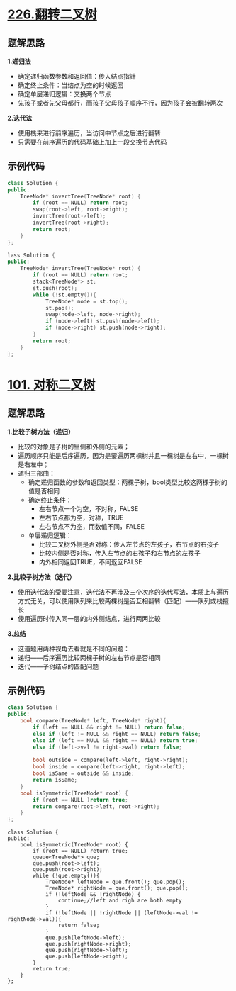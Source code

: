 

# [226.翻转二叉树](https://leetcode.cn/problems/invert-binary-tree/)

## 题解思路

**1.递归法**

- 确定递归函数参数和返回值：传入结点指针
- 确定终止条件：当结点为空的时候返回
- 确定单层递归逻辑：交换两个节点
- 先孩子或者先父母都行，而孩子父母孩子顺序不行，因为孩子会被翻转两次

**2.迭代法**

- 使用栈来进行前序遍历，当访问中节点之后进行翻转
- 只需要在前序遍历的代码基础上加上一段交换节点代码

## 示例代码

```C++
class Solution {
public:
    TreeNode* invertTree(TreeNode* root) {
        if (root == NULL) return root;
        swap(root->left, root->right);
        invertTree(root->left);
        invertTree(root->right);
        return root;
    }
};
```

```C++
lass Solution {
public:
    TreeNode* invertTree(TreeNode* root) {
        if (root == NULL) return root;
        stack<TreeNode*> st;
        st.push(root);
        while (!st.empty()){
            TreeNode* node = st.top();
            st.pop();
            swap(node->left, node->right);
            if (node->left) st.push(node->left);
            if (node->right) st.push(node->right);
        }
        return root;
    }
};
```

# [101. 对称二叉树 ](https://leetcode.cn/problems/symmetric-tree/)

## 题解思路

**1.比较子树方法（递归）**

- 比较的对象是子树的里侧和外侧的元素；
- 遍历顺序只能是后序遍历，因为是要遍历两棵树并且一棵树是左右中，一棵树是右左中；
- 递归三部曲：
  - 确定递归函数的参数和返回类型：两棵子树，bool类型比较这两棵子树的值是否相同
  - 确定终止条件：
    - 左右节点一个为空，不对称，FALSE
    - 左右节点都为空，对称，TRUE
    - 左右节点不为空，而数值不同，FALSE
  - 单层递归逻辑：
    - 比较二叉树外侧是否对称：传入左节点的左孩子，右节点的右孩子
    - 比较内侧是否对称，传入左节点的右孩子和右节点的左孩子
    - 内外相同返回TRUE，不同返回FALSE

**2.比较子树方法（迭代）**

- 使用迭代法的受要注意，迭代法不再涉及三个次序的迭代写法，本质上与遍历方式无关，可以使用队列来比较两棵树是否互相翻转（匹配）——队列或栈擅长
- 使用遍历时传入同一层的内外侧结点，进行两两比较

**3.总结**

- 这道题用两种视角去看就是不同的问题：
- 递归——后序遍历比较两棵子树的左右节点是否相同
- 迭代——子树结点的匹配问题

## 示例代码

```C++
class Solution {
public:
    bool compare(TreeNode* left, TreeNode* right){
        if (left == NULL && right != NULL) return false;
        else if (left != NULL && right == NULL) return false;
        else if (left == NULL && right == NULL) return true;
        else if (left->val != right->val) return false;
        
        bool outside = compare(left->left, right->right);
        bool inside = compare(left->right, right->left);
        bool isSame = outside && inside;
        return isSame;
    }
    bool isSymmetric(TreeNode* root) {
        if (root == NULL )return true;
        return compare(root->left, root->right);
    }   
};
```

```C++\
class Solution {
public:
    bool isSymmetric(TreeNode* root) {
        if (root == NULL) return true;
        queue<TreeNode*> que;
        que.push(root->left);
        que.push(root->right);
        while (!que.empty()){
            TreeNode* leftNode = que.front(); que.pop();
            TreeNode* rightNode = que.front(); que.pop();
            if (!leftNode && !rightNode) {
                continue;//left and righ are both empty
            }
            if (!leftNode || !rightNode || (leftNode->val != rightNode->val)){
                return false;
            }
            que.push(leftNode->left);
            que.push(rightNode->right);
            que.push(rightNode->left);
            que.push(leftNode->right);
        }
        return true;
    }
};
```

